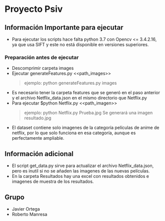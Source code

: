 # Proyecto Psiv

## Información Importante para ejecutar
- Para ejecutar los scripts hace falta python 3.7 con Opencv <= 3.4.2.16, ya que usa SIFT y este no está disponible en versiones superiores.
### Preparación antes de ejecutar
- Descomprimir carpeta images
- Ejecutar generateFeatures.py <<path_images>>
  >ejemplo: python generateFeatures.py images
- Es necesario tener la carpeta features que se generó en el paso anterior y el archivo Netflix_data.json en el mismo directorio que Netflix.py
- Para ejecutar $python Netflix.py <<path_imagen>>
  >ejemplo: python Netflix.py Prueba.jpg
  >Se generará una imagen resultado.jpg
 - El dataset contiene solo imagenes de la categoría películas de anime de netflix, por lo que solo funciona en esa categoría, aunque es perfectamente ampliable.

## Información adicional
- El script get_data.py sirve para actualizar el archivo Netflix_data.json, pero es inutil si no se añaden las imagenes de las nuevas películas.
- En la carpeta Resultados hay una excel con resultados obtenidos e imagenes de muestra de los resultados.

 ## Grupo

- Javier Ortega
- Roberto Manresa
 
